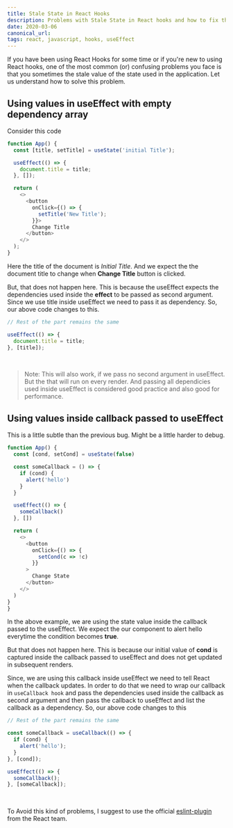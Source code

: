 ```yaml
---
title: Stale State in React Hooks
description: Problems with Stale State in React hooks and how to fix them
date: 2020-03-06
canonical_url:
tags: react, javascript, hooks, useEffect
---
```


If you have been using React Hooks for some time or if you're new to using React hooks, one of the most common (or) confusing problems you face is that you sometimes the stale value of the state used in the application. Let us understand how to solve this problem.

## Using values in useEffect with empty dependency array

Consider this code

```js
function App() {
  const [title, setTitle] = useState('initial Title');

  useEffect(() => {
    document.title = title;
  }, []);

  return (
    <>
      <button
        onClick={() => {
          setTitle('New Title');
        }}>
        Change Title
      </button>
    </>
  );
}
```

Here the title of the document is _Initial Title_. And we expect the the document title to change when **Change Title** button is clicked.

But, that does not happen here. This is because the useEffect expects the dependencies used inside the **effect** to be passed as second argument. Since we use title inside useEffect we need to pass it as dependency. So, our above code changes to this.

```js
// Rest of the part remains the same

useEffect(() => {
  document.title = title;
}, [title]);
```

<br/>

> Note: This will also work, if we pass no second argument in useEffect. But the that will run on every render. And passing all dependicies used inside useEffect is considered good
> practice and also good for performance.

## Using values inside callback passed to useEffect

This is a little subtle than the previous bug. Might be a little harder to debug.

```js
function App() {
  const [cond, setCond] = useState(false)

  const someCallback = () => {
    if (cond) {
      alert('hello')
    }
  }

  useEffect(() => {
    someCallback()
  }, [])

  return (
    <>
      <button
        onClick={() => {
          setCond(c => !c)
        }}
      >
        Change State
      </button>
    </>
  )
}
}
```

In the above example, we are using the state value inside the callback passed to the useEffect. We expect the our component to alert hello everytime the condition becomes **true**.

But that does not happen here. This is because our initial value of **cond** is captured inside the callback passed to useEffect and does not get updated in subsequent renders.

Since, we are using this callback inside useEffect we need to tell React when the callback updates. In order to do that we need to wrap our callback in `useCallback hook` and pass the dependencies used inside the callback as second argument and then pass the callback to useEffect and list the callback as a dependency. So, our above code changes to this

```js
// Rest of the part remains the same

const someCallback = useCallback(() => {
  if (cond) {
    alert('hello');
  }
}, [cond]);

useEffect(() => {
  someCallback();
}, [someCallback]);
```

<br/>

To Avoid this kind of problems, I suggest to use the official [eslint-plugin](https://github.com/facebook/react/tree/master/packages/eslint-plugin-react-hooks) from the React team.
